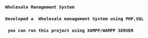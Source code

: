 ### `Wholesale Management System`
### `Developed a  Wholesale management System using PHP,SQL`

### ` you can run this project using XAMPP/WAMPP SERVER`


